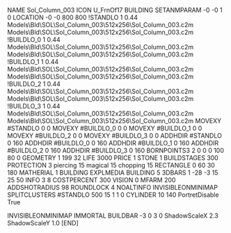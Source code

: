 NAME Sol_Column_003
ICON U_FrnOf17
BUILDING
SETANMPARAM -0 -0 1 0
LOCATION -0 -0 800 800
!STANDLO      1 0.44 Models\Bld\SOL\Sol_Column_003\512x256\Sol_Column_003.c2m Models\Bld\SOL\Sol_Column_003\512x256\Sol_Column_003.c2m 
!BUILDLO_0    1 0.44 Models\Bld\SOL\Sol_Column_003\512x256\Sol_Column_003.c2m Models\Bld\SOL\Sol_Column_003\512x256\Sol_Column_003.c2m 
!BUILDLO_1    1 0.44 Models\Bld\SOL\Sol_Column_003\512x256\Sol_Column_003.c2m Models\Bld\SOL\Sol_Column_003\512x256\Sol_Column_003.c2m 
!BUILDLO_2    1 0.44 Models\Bld\SOL\Sol_Column_003\512x256\Sol_Column_003.c2m Models\Bld\SOL\Sol_Column_003\512x256\Sol_Column_003.c2m 
!BUILDLO_3    1 0.44 Models\Bld\SOL\Sol_Column_003\512x256\Sol_Column_003.c2m Models\Bld\SOL\Sol_Column_003\512x256\Sol_Column_003.c2m 
MOVEXY #STANDLO    0 0
MOVEXY #BUILDLO_0  0 0
MOVEXY #BUILDLO_1  0 0
MOVEXY #BUILDLO_2  0 0
MOVEXY #BUILDLO_3  0 0
ADDHDIR #STANDLO 0 160
ADDHDIR #BUILDLO_0 0 160
ADDHDIR #BUILDLO_1 0 160
ADDHDIR #BUILDLO_2 0 160
ADDHDIR #BUILDLO_3 0 160
BORNPOINTS3 2 0 0 0 100 80 0
GEOMETRY 1 199 32
LIFE     3000
PRICE 1 STONE 1
BUILDSTAGES 300
PROTECTION 3 piercing 15 magical 15 chopping 15
RECTANGLE    0 60 30 180
MATHERIAL 1 BUILDING
EXPLMEDIA BUILDING 5
3DBARS 1 -28 -3 15 25 50
INFO 3 8
COSTPERCENT 300
VISION 0
MFARM 200
ADDSHOTRADIUS 98
ROUNDLOCK 4
NOALTINFO
INVISIBLEONMINIMAP
SPLITCLUSTERS #STANDLO 500 15 1 1 0
CYLINDER 10 140
PortretDisable True

INVISIBLEONMINIMAP
IMMORTAL
BUILDBAR -3 0 3 0
ShadowScaleX 2.3
ShadowScaleY 1.0
[END]
